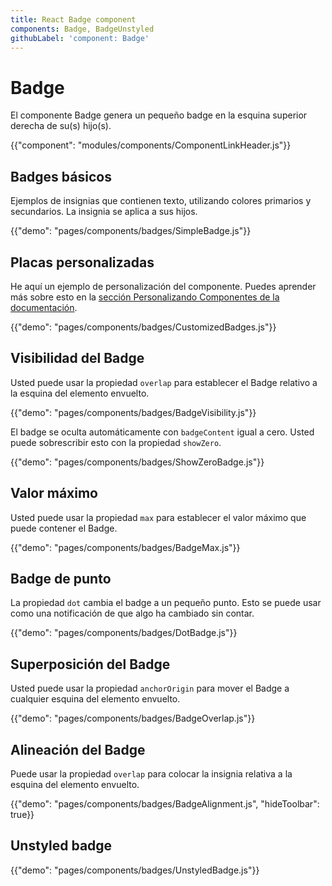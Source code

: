 ```yaml
---
title: React Badge component
components: Badge, BadgeUnstyled
githubLabel: 'component: Badge'
---
```


# Badge

<p class="description">El componente Badge genera un pequeño badge en la esquina superior derecha de su(s) hijo(s).</p>

{{"component": "modules/components/ComponentLinkHeader.js"}}

## Badges básicos

Ejemplos de insignias que contienen texto, utilizando colores primarios y secundarios. La insignia se aplica a sus hijos.

{{"demo": "pages/components/badges/SimpleBadge.js"}}

## Placas personalizadas

He aquí un ejemplo de personalización del componente. Puedes aprender más sobre esto en la [sección Personalizando Componentes de la documentación](/customization/components/).

{{"demo": "pages/components/badges/CustomizedBadges.js"}}

## Visibilidad del Badge

Usted puede usar la propiedad `overlap` para establecer el Badge relativo a la esquina del elemento envuelto.

{{"demo": "pages/components/badges/BadgeVisibility.js"}}

El badge se oculta automáticamente con `badgeContent` igual a cero. Usted puede sobrescribir esto con la propiedad `showZero`.

{{"demo": "pages/components/badges/ShowZeroBadge.js"}}

## Valor máximo

Usted puede usar la propiedad `max` para establecer el valor máximo que puede contener el Badge.

{{"demo": "pages/components/badges/BadgeMax.js"}}

## Badge de punto

La propiedad `dot` cambia el badge a un pequeño punto. Esto se puede usar como una notificación de que algo ha cambiado sin contar.

{{"demo": "pages/components/badges/DotBadge.js"}}

## Superposición del Badge

Usted puede usar la propiedad `anchorOrigin` para mover el Badge a cualquier esquina del elemento envuelto.

{{"demo": "pages/components/badges/BadgeOverlap.js"}}

## Alineación del Badge

Puede usar la propiedad `overlap` para colocar la insignia relativa a la esquina del elemento envuelto.

{{"demo": "pages/components/badges/BadgeAlignment.js", "hideToolbar": true}}

## Unstyled badge

{{"demo": "pages/components/badges/UnstyledBadge.js"}}

